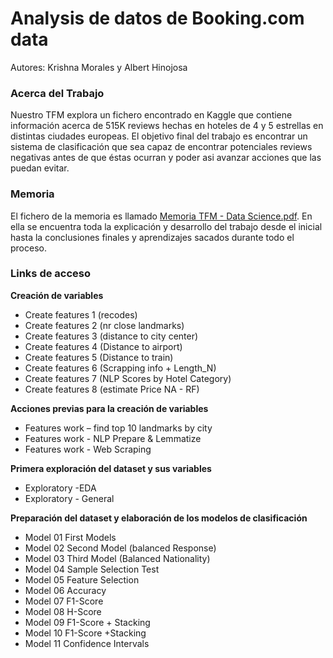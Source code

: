 # Analysis de datos de Booking.com data
Autores: Krishna Morales y Albert Hinojosa

### Acerca del Trabajo

Nuestro TFM explora un fichero encontrado en Kaggle que contiene información acerca de 515K reviews hechas en hoteles de 4 y 5 estrellas en distintas ciudades europeas. El objetivo final del trabajo es encontrar un sistema de clasificación que sea capaz de encontrar potenciales reviews negativas antes de que éstas ocurran y poder asi avanzar acciones que las puedan evitar.


### Memoria

El fichero de la memoria es llamado [Memoria TFM - Data Science.pdf](https://github.com/alberthr/Booking_Analysis/blob/master/Memoria%20TFM%20-%20Data%20Science.pdf). En ella se encuentra toda la explicación y desarrollo del trabajo desde el inicial hasta la conclusiones finales y aprendizajes sacados durante todo el proceso.


### Links de acceso

**Creación de variables**
- Create features 1 (recodes)
- Create features 2 (nr close landmarks)
- Create features 3 (distance to city center)
- Create features 4 (Distance to airport)
- Create features 5 (Distance to train)
- Create features 6 (Scrapping info + Length_N)
- Create features 7 (NLP Scores by Hotel Category)	
- Create features 8 (estimate Price NA - RF)

**Acciones previas para la creación de variables**
- Features work – find top 10 landmarks by city	
- Features work - NLP Prepare & Lemmatize
- Features work - Web Scraping

**Primera exploración del dataset y sus variables**
- Exploratory -EDA  
- Exploratory - General

**Preparación del dataset y elaboración de los modelos de clasificación**
- Model 01  First Models 
- Model 02 Second Model (balanced Response)	
- Model 03 Third Model (Balanced Nationality)
- Model 04 Sample Selection Test
- Model 05 Feature Selection
- Model 06 Accuracy
- Model 07 F1-Score
- Model 08 H-Score
- Model 09 F1-Score + Stacking
- Model 10 F1-Score +Stacking
- Model 11 Confidence Intervals

